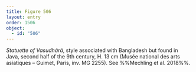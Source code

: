 ```yaml
---
title: Figure 506
layout: entry
order: 1506
object:
  - id: "506"
---
```


*Statuette of Vasudhārā*, style associated with Bangladesh but found in Java, second half of the 9th century, H. 13 cm (Musée national des arts asiatiques – Guimet, Paris, inv. MG 2255). See %%Mechling et al. 2018%%.
